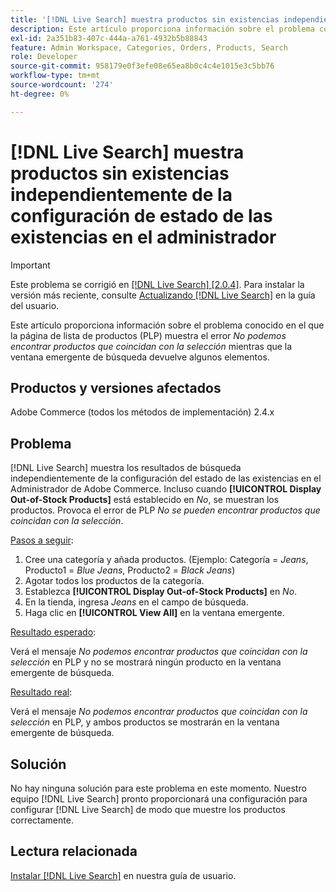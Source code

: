 ```yaml
---
title: '[!DNL Live Search] muestra productos sin existencias independientemente de la configuración de estado de existencias en el administrador'
description: Este artículo proporciona información sobre el problema conocido en el que la página de lista de productos (PLP) muestra el error *No podemos encontrar productos que coincidan con la selección* mientras que la ventana emergente de búsqueda devuelve algunos elementos.
exl-id: 2a351b83-407c-444a-a761-4932b5b88843
feature: Admin Workspace, Categories, Orders, Products, Search
role: Developer
source-git-commit: 958179e0f3efe08e65ea8b0c4c4e1015e3c5bb76
workflow-type: tm+mt
source-wordcount: '274'
ht-degree: 0%

---
```


# [!DNL Live Search] muestra productos sin existencias independientemente de la configuración de estado de las existencias en el administrador

>[!IMPORTANT]
>
>Este problema se corrigió en [[!DNL Live Search] [2.0.4]](https://experienceleague.adobe.com/docs/commerce-merchant-services/live-search/release-notes.html). Para instalar la versión más reciente, consulte [Actualizando [!DNL Live Search]](https://experienceleague.adobe.com/docs/commerce-merchant-services/live-search/onboard/install.html#update) en la guía del usuario.

Este artículo proporciona información sobre el problema conocido en el que la página de lista de productos (PLP) muestra el error *No podemos encontrar productos que coincidan con la selección* mientras que la ventana emergente de búsqueda devuelve algunos elementos.

## Productos y versiones afectados

Adobe Commerce (todos los métodos de implementación) 2.4.x

## Problema

[!DNL Live Search] muestra los resultados de búsqueda independientemente de la configuración del estado de las existencias en el Administrador de Adobe Commerce. Incluso cuando **[!UICONTROL Display Out-of-Stock Products]** está establecido en *No*, se muestran los productos. Provoca el error de PLP *No se pueden encontrar productos que coincidan con la selección*.

<u>Pasos a seguir</u>:

1. Cree una categoría y añada productos. (Ejemplo: Categoría = _Jeans_, Producto1 = _Blue Jeans_, Producto2 = _Black Jeans_)
1. Agotar todos los productos de la categoría.
1. Establezca **[!UICONTROL Display Out-of-Stock Products]** en *No*.
1. En la tienda, ingresa *Jeans* en el campo de búsqueda.
1. Haga clic en **[!UICONTROL View All]** en la ventana emergente.

<u>Resultado esperado</u>:

Verá el mensaje *No podemos encontrar productos que coincidan con la selección* en PLP y no se mostrará ningún producto en la ventana emergente de búsqueda.

<u>Resultado real</u>:

Verá el mensaje *No podemos encontrar productos que coincidan con la selección* en PLP, y ambos productos se mostrarán en la ventana emergente de búsqueda.

## Solución

No hay ninguna solución para este problema en este momento. Nuestro equipo [!DNL Live Search] pronto proporcionará una configuración para configurar [!DNL Live Search] de modo que muestre los productos correctamente.

## Lectura relacionada

[Instalar [!DNL Live Search]](https://docs.magento.com/user-guide/live-search/install.html) en nuestra guía de usuario.
